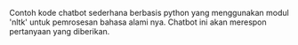 Contoh kode chatbot sederhana berbasis python yang menggunakan modul 'nltk' untuk pemrosesan bahasa alami nya. Chatbot ini akan merespon pertanyaan yang diberikan.

